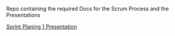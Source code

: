 Repo containing the required Docs for the Scrum Process and the Presentations

[Sprint Planing 1 Presentation](https://mark.show/?source=https%3A%2F%2Fraw.githubusercontent.com%2Feduboard%2Fdocs%2Fmaster%2FSprintPlanning_1.md#/1)
